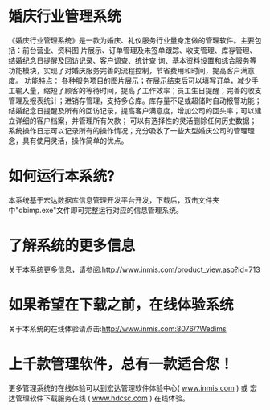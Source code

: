 # 婚庆行业管理系统

《婚庆行业管理系统》是一款为婚庆、礼仪服务行业量身定做的管理软件。主要包括：前台营业、资料图 片展示、订单管理及未签单跟踪、收支管理、库存管理、结婚纪念日提醒及回访记录、客户调查、统计查 询、基本资料设置和综合服务等功能模块，实现了对婚庆服务完善的流程控制，节省费用和时间，提高客户满意度。 
功能特点： 各种服务项目的图片展示；在展示结束后可以填写订单，减少手工输入量，缩短了顾客的等待时间，提高了工作效率；员工生日提醒；完善的收支管理及报表统计；进销存管理，支持多仓库。库存量不足或超储时自动报警功能；结婚纪念日提醒及所有的回访记录，提高客户满意度，增加公司的回头率；可以建立详细的客户档案，并管理所有欠款； 可以有选择性的灵活删除任何历史数据；系统操作日志可以记录所有的操作情况；充分吸收了一些大型婚庆公司的管理理念，具有使用灵活，操作简单的优点。




# 如何运行本系统?

本系统基于宏达数据库信息管理开发平台开发，下载后，双击文件夹中"dbimp.exe"文件即可完整运行对应的信息管理系统。

# 了解系统的更多信息

关于本系统更多信息，请参阅:http://www.inmis.com/product_view.asp?id=713

# 如果希望在下载之前，在线体验系统

关于本系统的在线体验请点击:http://www.inmis.com:8076/?Wedims

# 上千款管理软件，总有一款适合您！

更多管理系统的在线体验可以到宏达管理软件体验中心( www.inmis.com ) 或 宏达管理软件下载服务在线 ( www.hdcsc.com ) 在线体验。

